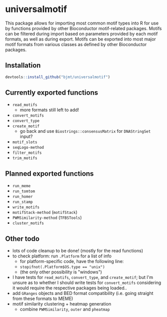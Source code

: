 # universalmotif #

This package allows for importing most common motif types into R for use by
functions provided by other Bioconductor motif-related packages. Motifs can be
filtered during import based on parameters provided by each motif formats, as
well as during export. Motifs can be exported into most major motif formats from
various classes as defined by other Bioconductor packages.

## Installation ##

```r
devtools::install_github("bjmt/universalmotif")
```

## Currently exported functions ##

  - `read_motifs`
      + more formats still left to add!
  - `convert_motifs`
  - `convert_type`
  - `create_motif`
      + go back and use `Biostrings::consensusMatrix` for `DNAStringSet` input?
  - `motif_slots`
  - `seqLogo-method`
  - `filter_motifs`
  - `trim_motifs`

## Planned exported functions ##

  - `run_meme`
  - `run_tomtom`
  - `run_homer`
  - `run_stamp`
  - `write_motifs`
  - `motifStack-method` (`motifStack`)
  - `PWMSimilarity-method` (`TFBSTools`)
  - `cluster_motifs`

## Other todo ##

  - lots of code cleanup to be done! (mostly for the read functions)
  - to check platform: run `.Platform` for a list of info
      + for platform-specific code, have the following line:
      + `stopifnot(.Platform$OS.type == "unix")`
      + (the only other possibility is "windows")
  - I have tests for `read_motifs`, `convert_type`, and `create_motif`;
    but I'm unsure as to whether I should write tests for `convert_motifs`
    considering it would require the respective packages being loaded..
  - add `GRanges` objects and BED format compatibility (i.e. going straight
    from these formats to MEME)
  - motif similarity clustering + heatmap generation
      + combine `PWMSimilarity`, `outer` and `pheatmap`
